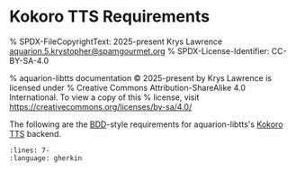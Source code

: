 # Kokoro TTS Requirements

% SPDX-FileCopyrightText: 2025-present Krys Lawrence <aquarion.5.krystopher@spamgourmet.org>
% SPDX-License-Identifier: CC-BY-SA-4.0

% aquarion-libtts documentation © 2025-present by Krys Lawrence is licensed under
% Creative Commons Attribution-ShareAlike 4.0 International. To view a copy of this
% license, visit <https://creativecommons.org/licenses/by-sa/4.0/>

The following are the
[BDD](https://en.wikipedia.org/wiki/Behavior-driven_development)-style requirements for
aquarion-libtts's [Kokoro TTS](https://huggingface.co/hexgrad/Kokoro-82M) backend.

```{literalinclude} ../../../tests/acceptance/features/kokoro.feature
:lines: 7-
:language: gherkin
```
